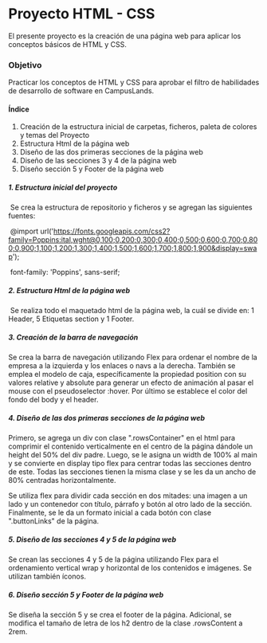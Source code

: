 # Proyecto HTML - CSS

El presente proyecto es la creación de una página web para aplicar los conceptos básicos de HTML y CSS.



### Objetivo

Practicar los conceptos de HTML y CSS para aprobar el filtro de habilidades de desarrollo de software en CampusLands.



#### Índice

1. Creación de la estructura inicial de carpetas, ficheros, paleta de colores y temas del Proyecto
2. Estructura Html de la página web
3. Diseño de las dos primeras secciones de la página web
4. Diseño de las secciones 3 y 4 de la página web
5. Diseño sección 5 y Footer de la página web





##### 1. Estructura inicial del proyecto

​	Se crea la estructura de repositorio y ficheros y se agregan las siguientes fuentes:

​	@import url('https://fonts.googleapis.com/css2?family=Poppins:ital,wght@0,100;0,200;0,300;0,400;0,500;0,600;0,700;0,800;0,900;1,100;1,200;1,300;1,400;1,500;1,600;1,700;1,800;1,900&display=swap');

​	font-family: 'Poppins', sans-serif;



##### 2. Estructura Html de la página web

​	Se realiza todo el maquetado html de la página web, la cuál se divide en: 1 Header, 5 Etiquetas section y 1 Footer.



##### 3. Creación de la barra de navegación

Se crea la barra de navegación utilizando Flex para ordenar el nombre de la empresa a la izquierda y los enlaces o navs a la derecha. También se emplea el modelo de caja, específicamente la propiedad position con su valores relative y absolute para generar un efecto de animación al pasar el mouse con el pseudoselector :hover. Por último se establece el color del fondo del body y el header.



##### 4. Diseño de las dos primeras secciones de la página web

Primero, se agrega un div con clase ".rowsContainer" en el html para comprimir el contenido verticalmente en el centro de la página dándole un height del 50% del div padre. Luego, se le asigna un width de 100% al main y se convierte en display tipo flex para centrar todas las secciones dentro de este. Todas las secciones tienen la misma clase y se les da un ancho de 80% centradas horizontalmente.

Se utiliza flex para dividir cada sección en dos mitades: una imagen a un lado y un contenedor con título, párrafo y botón al otro lado de la sección. Finalmente, se le da un formato inicial a cada botón con clase ".buttonLinks" de la página.

##### 5. Diseño de las secciones 4 y 5 de la página web

Se crean las secciones 4 y 5 de la página utilizando Flex para el ordenamiento vertical wrap y horizontal de los contenidos e imágenes. Se utilizan también íconos.



##### 6. Diseño sección 5 y Footer de la página web

Se diseña la sección 5 y se crea el footer de la página. Adicional, se modifica el tamaño de letra de los h2 dentro de la clase .rowsContent a 2rem.





















